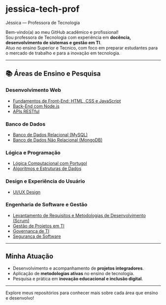 # jessica-tech-prof
Jéssica — Professora de Tecnologia

Bem-vindo(a) ao meu GitHub acadêmico e profissional!  
Sou professora de Tecnologia com experiência em **docência, desenvolvimento de sistemas e gestão em TI**.  
Atuo no ensino Superior e Tecnico, com foco em preparar estudantes para o mercado de trabalho e para a inovação em tecnologia.

---

## 📚 Áreas de Ensino e Pesquisa

### Desenvolvimento Web
- [Fundamentos de Front-End: HTML, CSS e JavaScript](https://github.com/Jessica-Arnaut/Fundamentos-de-Desenvolvimento-Web.git)  
- [Back-End com Node.js](#)  
- [APIs RESTful](#)  

### Banco de Dados
- [Banco de Dados Relacional (MySQL)](#)  
- [Banco de Dados Não Relacional (MongoDB)](#)  

### Lógica e Programação
- [Lógica Computacional com Portugol](#)  
- [Algoritmos e Estruturas de Dados](#)  

### Design e Experiência do Usuário
- [UI/UX Design](#)  

### Engenharia de Software e Gestão
- [Levantamento de Requisitos e Metodologias de Desenvolvimento (Scrum)](#)  
- [Gestão de Projetos em TI](#)  
- [Governança de TI](#)  
- [Segurança de Software](#)  

---

## Minha Atuação
- Desenvolvimento e acompanhamento de **projetos integradores**.  
- Aplicação de **metodologias ativas** no ensino de tecnologia.  
- Pesquisa e prática em **inovação educacional e inclusão digital**.  

---

Explore meus repositórios para conhecer mais sobre cada área que ensino e desenvolvo!
